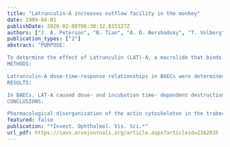 ```yaml
---
title: "Latrunculin-A increases outflow facility in the monkey"
date: 1999-04-01
publishDate: 2020-02-08T06:30:32.815127Z
authors: ["J. A. Peterson", "B. Tian", "A. D. Bershadsky", "T. Volberg", "R. E. Gangnon", "I. Spector", "B. Geiger", "P. L. Kaufman"]
publication_types: ["2"]
abstract: "PURPOSE:

To determine the effect of Latrunculin (LAT)-A, a macrolide that binds to G-actin, which leads to the disassembly of actin filaments, on shape, junctions, and the cytoskeleton of cultured bovine aortic endothelial cells (BAECs) and on outflow facility in living monkeys.
METHODS:

Latrunculin-A dose-time-response relationships in BAECs were determined by immunofluorescence and phase contrast light microscopy, facility by two-level constant pressure anterior chamber perfusion.
RESULTS:

In BAECs, LAT-A caused dose- and incubation time- dependent destruction of actin bundles, cell separation, and cell loss. Cell-cell adhesions were more sensitive than focal contacts. Recovery was also dose- and time-dependent. In monkeys, exchange intracameral infusion and topical application of LAT-A induced dose- and time-dependent several-fold facility increases. The facility increase was completely reversed within several hours after drug removal. However, for at least 24 hours after a single topical LAT-A dose, perfusion with drug-free solution caused an accelerated increase in facility beyond that attributed to normal resistance washout.
CONCLUSIONS:

Pharmacological disorganization of the actin cytoskeleton in the trabecular meshwork by specific actin inhibitors like LAT-A may be a useful antiglaucoma strategy."
featured: false
publication: "*Invest. Ophthalmol. Vis. Sci.*"
url_pdf: https://iovs.arvojournals.org/article.aspx?articleid=2162035
---
```


